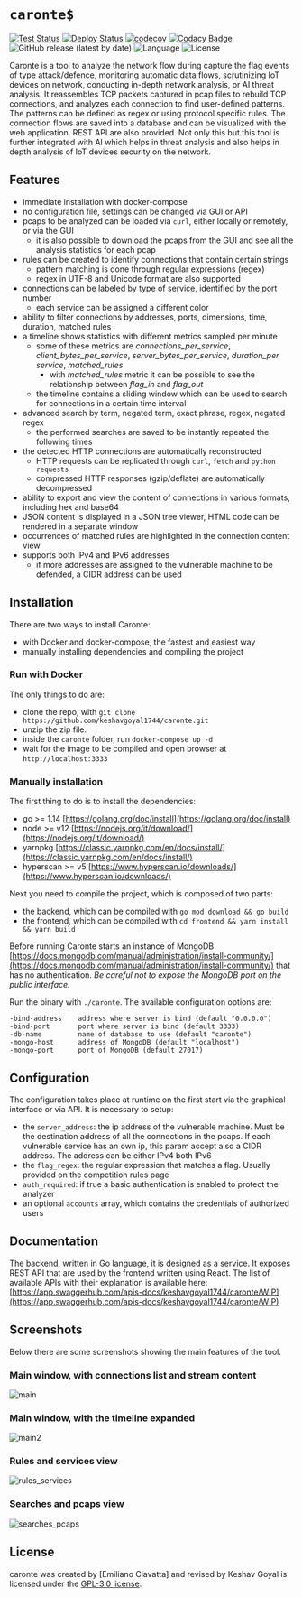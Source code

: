# `caronte$`

[![Test Status](https://github.com/keshavgoyal1744/caronte/actions/workflows/test.yml/badge.svg?branch=main)](https://github.com/keshavgoyal1744/caronte/actions/workflows/test.yml)
[![Deploy Status](https://github.com/keshavgoyal1744/caronte/actions/workflows/deploy.yml/badge.svg)](https://github.com/keshavgoyal1744/caronte/actions/workflows/deploy.yml)
[![codecov](https://codecov.io/gh/keshavgoyal1744/caronte/branch/develop/graph/badge.svg)](https://codecov.io/gh/keshavgoyal1744/caronte)
[![Codacy Badge](https://api.codacy.com/project/badge/Grade/009dca44f4da4118a20aed2b9b7610c0)](https://www.codacy.com/manual/keshavgoyal1744/caronte?utm_source=github.com&amp;utm_medium=referral&amp;utm_content=keshavgoyal1744/caronte&amp;utm_campaign=Badge_Grade)
![GitHub release (latest by date)](https://img.shields.io/github/v/tag/keshavgoyal1744/caronte)
![Language](https://img.shields.io/badge/language-go-blue)
![License](https://img.shields.io/github/license/keshavgoyal1744/caronte)

Caronte is a tool to analyze the network flow during capture the flag events of type attack/defence, monitoring automatic data flows, scrutinizing IoT devices on network, conducting in-depth network analysis, or AI threat analysis.
It reassembles TCP packets captured in pcap files to rebuild TCP connections, and analyzes each connection to find user-defined patterns.
The patterns can be defined as regex or using protocol specific rules.
The connection flows are saved into a database and can be visualized with the web application. REST API are also provided. Not only this
but this tool is further integrated with AI which helps in threat analysis and also helps in depth analysis of IoT devices security on the network.

## Features
-   immediate installation with docker-compose
-   no configuration file, settings can be changed via GUI or API
-   pcaps to be analyzed can be loaded via `curl`, either locally or remotely, or via the GUI
    -   it is also possible to download the pcaps from the GUI and see all the analysis statistics for each pcap
-   rules can be created to identify connections that contain certain strings
    -   pattern matching is done through regular expressions (regex)
    -   regex in UTF-8 and Unicode format are also supported
-   connections can be labeled by type of service, identified by the port number
    -   each service can be assigned a different color
-   ability to filter connections by addresses, ports, dimensions, time, duration, matched rules
-   a timeline shows statistics with different metrics sampled per minute
    -   some of these metrics are *connections_per_service*, *client_bytes_per_service*, *server_bytes_per_service*, *duration_per service*, *matched_rules*
        -   with *matched_rules* metric it can be possible to see the relationship between *flag_in* and *flag_out*
    -   the timeline contains a sliding window which can be used to search for connections in a certain time interval
-   advanced search by term, negated term, exact phrase, regex, negated regex
    -   the performed searches are saved to be instantly repeated the following times
-   the detected HTTP connections are automatically reconstructed
    -   HTTP requests can be replicated through `curl`, `fetch` and `python requests`
    -   compressed HTTP responses (gzip/deflate) are automatically decompressed
-   ability to export and view the content of connections in various formats, including hex and base64
-   JSON content is displayed in a JSON tree viewer, HTML code can be rendered in a separate window
-   occurrences of matched rules are highlighted in the connection content view
-   supports both IPv4 and IPv6 addresses
    -   if more addresses are assigned to the vulnerable machine to be defended, a CIDR address can be used

## Installation
There are two ways to install Caronte:
-   with Docker and docker-compose, the fastest and easiest way
-   manually installing dependencies and compiling the project

### Run with Docker
The only things to do are:
-   clone the repo, with `git clone https://github.com/keshavgoyal1744/caronte.git`
-   unzip the zip file.
-   inside the `caronte` folder, run `docker-compose up -d`
-   wait for the image to be compiled and open browser at `http://localhost:3333`

### Manually installation
The first thing to do is to install the dependencies:
-   go >= 1.14 [https://golang.org/doc/install](https://golang.org/doc/install)
-   node >= v12 [https://nodejs.org/it/download/](https://nodejs.org/it/download/)
-   yarnpkg [https://classic.yarnpkg.com/en/docs/install/](https://classic.yarnpkg.com/en/docs/install/)
-   hyperscan >= v5 [https://www.hyperscan.io/downloads/](https://www.hyperscan.io/downloads/)

Next you need to compile the project, which is composed of two parts:
-   the backend, which can be compiled with `go mod download && go build`
-   the frontend, which can be compiled with `cd frontend && yarn install && yarn build`

Before running Caronte starts an instance of MongoDB [https://docs.mongodb.com/manual/administration/install-community/](https://docs.mongodb.com/manual/administration/install-community/) that has no authentication. _Be careful not to expose the MongoDB port on the public interface._

Run the binary with `./caronte`. The available configuration options are:
```text
-bind-address    address where server is bind (default "0.0.0.0")
-bind-port       port where server is bind (default 3333)
-db-name         name of database to use (default "caronte")
-mongo-host      address of MongoDB (default "localhost")
-mongo-port      port of MongoDB (default 27017)
```

## Configuration
The configuration takes place at runtime on the first start via the graphical interface or via API. It is necessary to setup:
-   the `server_address`: the ip address of the vulnerable machine. Must be the destination address of all the connections in the pcaps. If each vulnerable service has an own ip, this param accept also a CIDR address. The address can be either IPv4 both IPv6
-   the `flag_regex`: the regular expression that matches a flag. Usually provided on the competition rules page
-   `auth_required`: if true a basic authentication is enabled to protect the analyzer
-   an optional `accounts` array, which contains the credentials of authorized users

## Documentation
The backend, written in Go language, it is designed as a service. It exposes REST API that are used by the frontend written using React. The list of available APIs with their explanation is available here: [https://app.swaggerhub.com/apis-docs/keshavgoyal1744/caronte/WIP](https://app.swaggerhub.com/apis-docs/keshavgoyal1744/caronte/WIP)

## Screenshots
Below there are some screenshots showing the main features of the tool.

### Main window, with connections list and stream content
![main](https://github.com/keshavgoyal1744/caronte/assets/24409893/9ad28507-1a2c-4c6d-b585-60c7ea4616e1)


### Main window, with the timeline expanded
![main2](https://github.com/keshavgoyal1744/caronte/assets/24409893/d18eb63b-0903-46e9-9dc3-5a6c4623e600)

### Rules and services view
![rules_services](https://github.com/keshavgoyal1744/caronte/assets/24409893/8ecd20b6-7574-44a6-8128-837152935801)


### Searches and pcaps view
![searches_pcaps](https://github.com/keshavgoyal1744/caronte/assets/24409893/0ee49af9-e0c0-446a-b58d-8049f7f95344)

## License
caronte was created by [Emiliano Ciavatta] and revised by Keshav Goyal is licensed under the [GPL-3.0 license](LICENSE).
